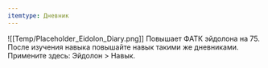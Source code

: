 ```yaml
---
itemtype: Дневник
---
```

![[Temp/Placeholder_Eidolon_Diary.png]]
Повышает ФАТК эйдолона на 75. После изучения навыка повышайте навык такими же дневниками. Примените здесь: Эйдолон > Навык.
